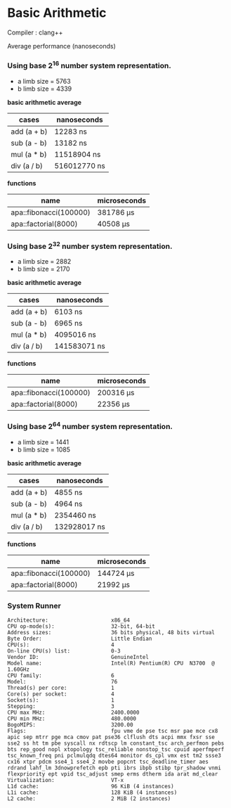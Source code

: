# Basic Arithmetic

Compiler : clang++

Average performance (nanoseconds)

### Using base 2<sup>16</sup> number system representation.

- a limb size = 5763
- b limb size = 4339

**basic arithmetic average**

| cases | nanoseconds |
| ----- | ----------- |
| add (a + b) | 12283 ns |
| sub (a - b) | 13182 ns |
| mul (a * b) | 11518904 ns |
| div (a / b) | 516012770 ns |

**functions**

| name | microseconds |
| ---- | ------------ |
| apa::fibonacci(100000) | 381786 μs |
| apa::factorial(8000) | 40508 μs |

### Using base 2<sup>32</sup> number system representation.

- a limb size = 2882
- b limb size = 2170

**basic arithmetic average**

| cases | nanoseconds |
| ----- | ----------- |
| add (a + b) | 6103 ns |
| sub (a - b) | 6965 ns |
| mul (a * b) | 4095016 ns |
| div (a / b) | 141583071 ns |

**functions**

| name | microseconds |
| ---- | ------------ |
| apa::fibonacci(100000) | 200316 μs |
| apa::factorial(8000) | 22356 μs |

### Using base 2<sup>64</sup> number system representation.

- a limb size = 1441
- b limb size = 1085

**basic arithmetic average**

| cases | nanoseconds |
| ----- | ----------- |
| add (a + b) | 4855 ns |
| sub (a - b) | 4964 ns |
| mul (a * b) | 2354460 ns |
| div (a / b) | 132928017 ns |

**functions**

| name | microseconds |
| ---- | ------------ |
| apa::fibonacci(100000) | 144724 μs |
| apa::factorial(8000) | 21992 μs |


### System Runner

```
Architecture:                    x86_64
CPU op-mode(s):                  32-bit, 64-bit
Address sizes:                   36 bits physical, 48 bits virtual
Byte Order:                      Little Endian
CPU(s):                          4
On-line CPU(s) list:             0-3
Vendor ID:                       GenuineIntel
Model name:                      Intel(R) Pentium(R) CPU  N3700  @ 1.60GHz
CPU family:                      6
Model:                           76
Thread(s) per core:              1
Core(s) per socket:              4
Socket(s):                       1
Stepping:                        3
CPU max MHz:                     2400.0000
CPU min MHz:                     480.0000
BogoMIPS:                        3200.00
Flags:                           fpu vme de pse tsc msr pae mce cx8 apic sep mtrr pge mca cmov pat pse36 clflush dts acpi mmx fxsr sse sse2 ss ht tm pbe syscall nx rdtscp lm constant_tsc arch_perfmon pebs bts rep_good nopl xtopology tsc_reliable nonstop_tsc cpuid aperfmperf tsc_known_freq pni pclmulqdq dtes64 monitor ds_cpl vmx est tm2 ssse3 cx16 xtpr pdcm sse4_1 sse4_2 movbe popcnt tsc_deadline_timer aes rdrand lahf_lm 3dnowprefetch epb pti ibrs ibpb stibp tpr_shadow vnmi flexpriority ept vpid tsc_adjust smep erms dtherm ida arat md_clear
Virtualization:                  VT-x
L1d cache:                       96 KiB (4 instances)
L1i cache:                       128 KiB (4 instances)
L2 cache:                        2 MiB (2 instances)
```
